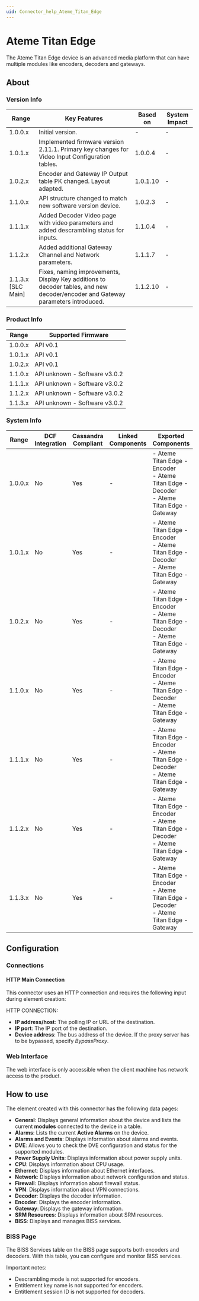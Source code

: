 ```yaml
---
uid: Connector_help_Ateme_Titan_Edge
---
```


# Ateme Titan Edge

The Ateme Titan Edge device is an advanced media platform that can have multiple modules like encoders, decoders and gateways.

## About

### Version Info

| Range              | Key Features                                                                                   | Based on | System Impact |
|--------------------|------------------------------------------------------------------------------------------------|----------|---------------|
| 1.0.0.x            | Initial version.                                                                               | -        | -             |
| 1.0.1.x            | Implemented firmware version 2.11.1. Primary key changes for Video Input Configuration tables. | 1.0.0.4  | -             |
| 1.0.2.x            | Encoder and Gateway IP Output table PK changed. Layout adapted.                                | 1.0.1.10 | -             |
| 1.1.0.x            | API structure changed to match new software version device.                                    | 1.0.2.3  | -             |
| 1.1.1.x            | Added Decoder Video page with video parameters and added descrambling status for inputs.       | 1.1.0.4  | -             |
| 1.1.2.x            | Added additional Gateway Channel and Network parameters.                                       | 1.1.1.7  | -             |
| 1.1.3.x [SLC Main] | Fixes, naming improvements, Display Key additions to decoder tables, and new decoder/encoder and Gateway parameters introduced.         | 1.1.2.10 | -             |

### Product Info

| Range   | Supported Firmware             |
|---------|--------------------------------|
| 1.0.0.x | API v0.1                       |
| 1.0.1.x | API v0.1                       |
| 1.0.2.x | API v0.1                       |
| 1.1.0.x | API unknown - Software v3.0.2  |
| 1.1.1.x | API unknown - Software v3.0.2  |
| 1.1.2.x | API unknown - Software v3.0.2  |
| 1.1.3.x | API unknown - Software v3.0.2  |

### System Info

| Range   | DCF Integration     | Cassandra Compliant     | Linked Components     | Exported Components     |
|---------|---------------------|-------------------------|-----------------------|-------------------------|
| 1.0.0.x | No | Yes | - | - Ateme Titan Edge - Encoder<br>- Ateme Titan Edge - Decoder<br>- Ateme Titan Edge - Gateway |
| 1.0.1.x | No | Yes | - | - Ateme Titan Edge - Encoder<br>- Ateme Titan Edge - Decoder<br>- Ateme Titan Edge - Gateway |
| 1.0.2.x | No | Yes | - | - Ateme Titan Edge - Encoder<br>- Ateme Titan Edge - Decoder<br>- Ateme Titan Edge - Gateway |
| 1.1.0.x | No | Yes | - | - Ateme Titan Edge - Encoder<br>- Ateme Titan Edge - Decoder<br>- Ateme Titan Edge - Gateway |
| 1.1.1.x | No | Yes | - | - Ateme Titan Edge - Encoder<br>- Ateme Titan Edge - Decoder<br>- Ateme Titan Edge - Gateway |
| 1.1.2.x | No | Yes | - | - Ateme Titan Edge - Encoder<br>- Ateme Titan Edge - Decoder<br>- Ateme Titan Edge - Gateway |
| 1.1.3.x | No | Yes | - | - Ateme Titan Edge - Encoder<br>- Ateme Titan Edge - Decoder<br>- Ateme Titan Edge - Gateway |

## Configuration

### Connections

#### HTTP Main Connection

This connector uses an HTTP connection and requires the following input during element creation:

HTTP CONNECTION:

- **IP address/host**: The polling IP or URL of the destination.
- **IP port**: The IP port of the destination.
- **Device address**: The bus address of the device. If the proxy server has to be bypassed, specify *BypassProxy*.

### Web Interface

The web interface is only accessible when the client machine has network access to the product.

## How to use

The element created with this connector has the following data pages:

- **General**: Displays general information about the device and lists the current **modules** connected to the device in a table.
- **Alarms**: Lists the current **Active Alarms** on the device.
- **Alarms and Events**: Displays information about alarms and events.
- **DVE**: Allows you to check the DVE configuration and status for the supported modules.
- **Power Supply Units**: Displays information about power supply units.
- **CPU**: Displays information about CPU usage.
- **Ethernet**: Displays information about Ethernet interfaces.
- **Network**: Displays information about network configuration and status.
- **Firewall**: Displays information about firewall status.
- **VPN**: Displays information about VPN connections.
- **Decoder**: Displays the decoder information.
- **Encoder**: Displays the encoder information.
- **Gateway**: Displays the gateway information.
- **SRM Resources**: Displays information about SRM resources.
- **BISS**: Displays and manages BISS services.

### BISS Page

The BISS Services table on the BISS page supports both encoders and decoders. With this table, you can configure and monitor BISS services.

Important notes:

- Descrambling mode is not supported for encoders.
- Entitlement key name is not supported for encoders.
- Entitlement session ID is not supported for decoders.

